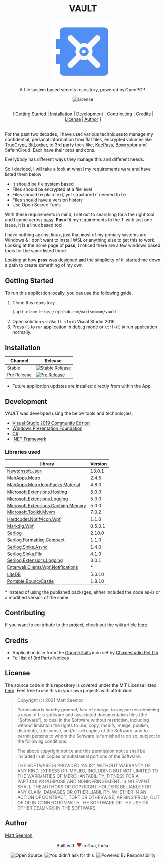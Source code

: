 <h1 align="center">VAULT</h1>

<p align="center"><img width="200px" height="200px" src="./assets/Vault-512.png" alt="Vault" /></p>

<p align="center">A file system based secrets repository, powered by OpenPGP.<br/></p>

<p align="center"><img src="https://img.shields.io/github/license/mattseemon/vault?style=for-the-badge" alt="License"/></p>

<p align="center"><br/>[ <a href="#getting_started">Getting Started</a> | <a href="#installation">Installation</a> | <a href="#development">Development</a> | <a href="#contributing">Contributing</a> | <a href="#credits">Credits</a> | <a href="#license">License</a> | <a href="#author">Author</a> ]<br/><br/></p>

<a name="about"></a>
For the past two decades, I have used various techniques to manage my confidential, personal information from flat files, encrypted volumes like [TrueCrypt](https://keepass.info/), [BitLocker](https://support.microsoft.com/en-us/windows/turn-on-device-encryption-0c453637-bc88-5f74-5105-741561aae838), to 3rd party tools like, [KeePass](https://keepass.info/), [Boxcryptor](https://www.boxcryptor.com/en/) and [SafeInCloud](https://safe-in-cloud.com/en/). Each have their pros and cons. 

Everybody has different ways they manage this and different needs.

So I decided, I will take a look at what I my requirements were and have listed them below 

 * It should be file system based
 * Files should be encrypted at a file level
 * Files should be plain text, yet structured if needed to be
 * Files should have a version history
 * Use Open Source Tools

With these requirements in mind, I set out to searching for a the right tool and I came across [pass](https://www.passwordstore.org/). **Pass** fit my requirements to the T, with just one issue, it is a linux based tool. 

I have nothing against linux, just that most of my primary systems are Windows & I don't want to install WSL or anything else to get this to work.
Looking at the home page of **pass**, I noticed there are a few windows based tools for the same listed there.

Looking at how **pass** was designed and the simplicity of it, started me down a path to create something of my own.

## Getting Started <a name="getting_started"></a>

To run this application locally, you can use the following guide.

1. Clone this repository 
   ```bash
   $ git clone https://github.com/mattseemon/vault
   ```
2. Open solution `src/Vault.sln` in Visual Studio 2019
3. Press `F5` to run application in debug mode or `Ctrl+F5` to run application normally.

## Installation <a name="installation"></a>

Channel | Release
------- | -------
Stable | [![Stable Release](https://img.shields.io/github/v/release/mattseemon/vault?label=%20&logo=windows&style=for-the-badge)](https://github.com/mattseemon/Vault/releases/latest)
Pre Release | [![Pre Release](https://img.shields.io/github/v/release/mattseemon/vault?include_prereleases&label=%20&logo=windows&style=for-the-badge)](https://github.com/mattseemon/Vault/releases)

 * Future application updates are installed directly from within the App.

## Development <a name="development"></a>

VAULT was developed using the below tools and technologies.
 * [Visual Studio 2019 Community Edition](https://visualstudio.microsoft.com/)
 * [Windows Presentation Foundation](https://docs.microsoft.com/en-us/dotnet/desktop/wpf/introduction-to-wpf?view=netframeworkdesktop-4.8)
 * [C#](https://docs.microsoft.com/en-us/dotnet/csharp/)
 * [.NET Framework](https://docs.microsoft.com/en-gb/dotnet/)

### Libraries used

 Library | Version 
 ------- | -------
[Newtonsoft.Json](http://james.newtonking.com/projects/json-net.aspx)|13.0.1
[MahApps.Metro](https://github.com/MahApps/MahApps.Metro)|2.4.5
[MahApps.Metro.IconPacks.Material](https://github.com/MahApps/MahApps.Metro.IconPacks)|4.8.0
[Microsoft.Extensions.Hosting](https://github.com/dotnet/runtime)|5.0.0
[Microsoft.Extensions.Logging](https://github.com/dotnet/runtime)|5.0.0
[Microsoft.Extensions.Caching.Memory](https://github.com/dotnet/runtime)|5.0.0
[Microsoft.Toolkit.Mvvm](https://github.com/windows-toolkit/WindowsCommunityToolkit)|7.0.2
[Hardcodet.NotifyIcon.Wpf](https://github.com/hardcodet/wpf-notifyicon)|1.1.0
[Markdig.Wpf](https://github.com/Kryptos-FR/markdig.wpf)|0.5.0.1
[Serilog](https://serilog.net/)|2.10.0
[Serilog.Formatting.Compact](https://github.com/serilog/serilog-formatting-compact)|1.1.0
[Serilog.Sinks.Async](https://serilog.net/)|1.4.0
[Serilog.Sinks.File](https://serilog.net/)|4.1.0
[Serilog.Extensions.Logging](https://github.com/serilog/serilog-extensions-logging)|3.0.1
[Enterwell.Clients.Wpf.Notifications](https://github.com/Enterwell/Wpf.Notifications)|*
[LiteDB](https://www.litedb.org/)|5.0.10
[Portable.BouncyCastle](https://www.bouncycastle.org/csharp/)|1.8.10

\* Instead of using the published packages, either included the code as-is or a modified version of the same.

## Contributing <a name="contributing"></a>

If you want to contribute to the project, check out the wiki article [here](https://github.com/mattseemon/Vault/wiki/Contributing-to-Vault-Project). 

## Credits <a name="credits"></a>

 * Application Icon from the [Google Suits](https://www.iconfinder.com/iconsets/google-suits-1) icon set by [Chamestudio Pvt Ltd](https://www.iconfinder.com/chamedesign).
 * Full list of [3rd Party Notices](3rd-Party-Notices.md)

## License <a name="license"></a>
The source code in this repository is covered under the MIT License listed [here](LICENSE]). Feel free to use this in your own projects with attribution!

> Copyright (c) 2021 Matt Seemon
>  
> Permission is hereby granted, free of charge, to any person obtaining a copy of this software and associated documentation files (the "Software"), to deal in the Software without restriction, including without limitation the rights to use, copy, modify, merge, publish, distribute, sublicense, and/or sell copies of the Software, and to permit persons to whom the Software is furnished to do so, subject to the following conditions:
> 
> The above copyright notice and this permission notice shall be included in all copies or substantial portions of the Software.
> 
> THE SOFTWARE IS PROVIDED "AS IS", WITHOUT WARRANTY OF ANY KIND, EXPRESS OR IMPLIED, INCLUDING BUT NOT LIMITED TO THE WARRANTIES OF MERCHANTABILITY, FITNESS FOR A PARTICULAR PURPOSE AND NONINFRINGEMENT. IN NO EVENT SHALL THE AUTHORS OR COPYRIGHT HOLDERS BE LIABLE FOR ANY CLAIM, DAMAGES OR OTHER LIABILITY, WHETHER IN AN ACTION OF CONTRACT, TORT OR OTHERWISE, ARISING FROM, OUT OF OR IN CONNECTION WITH THE SOFTWARE OR THE USE OR OTHER DEALINGS IN THE SOFTWARE.

## Author <a name="author"></a>

[Matt Seemon](@mattseemon)

<p align="center">Built with <img src="./assets/heart.png" alt="Matt Seemon" /> in Goa, India.</p>
<p align="center"><img src="https://forthebadge.com/images/badges/open-source.svg" alt="Open Source" />&nbsp;
  <img src="https://forthebadge.com/images/badges/you-didnt-ask-for-this.svg" alt="You didn't ask for this" />&nbsp;
  <img src="https://forthebadge.com/images/badges/powered-by-responsibility.svg" alt="Powered By Responsibility"/></p>

